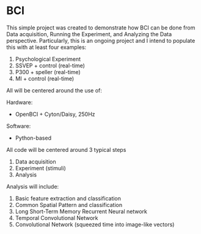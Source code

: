 # BCI

This simple project was created to demonstrate how BCI can be done from Data acquisition, Running the Experiment, and Analyzing the Data perspective.  Particularly, this is an ongoing project and I intend to populate this with at least four examples:

1. Psychological Experiment
2. SSVEP + control  (real-time)
3. P300 + speller  (real-time)
4. MI + control   (real-time)

All will be centered around the use of:

Hardware:
- OpenBCI + Cyton/Daisy, 250Hz

Software:
- Python-based

All code will be centered around 3 typical steps
1. Data acquisition
2. Experiment (stimuli)
3. Analysis

Analysis will include:
1. Basic feature extraction and classification
2. Common Spatial Pattern and classification
3. Long Short-Term Memory Recurrent Neural network
4. Temporal Convolutional Network
5. Convolutional Network (squeezed time into image-like vectors)
